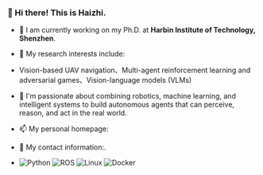 ### 👋 Hi there! This is Haizhi.

- 🔭 I am currently working on my Ph.D. at **Harbin Institute of Technology, Shenzhen**. <!-- I received both my Bachelor's and Master's degrees from **Northwestern Polytechnical University (NPU)** in Xi'an, China.-->

- 🔬 My research interests include:
  
- Vision-based UAV navigation、Multi-agent reinforcement learning and adversarial games、Vision-language models (VLMs)

- 🤔 I'm passionate about combining robotics, machine learning, and intelligent systems to build autonomous agents that can perceive, reason, and act in the real world.

- 📫 My personal homepage:

- 💬 My contact information:.

- ![Python](https://img.shields.io/badge/Python-3776AB?style=for-the-badge&logo=python&logoColor=white)
![ROS](https://img.shields.io/badge/ROS-22314E?style=for-the-badge&logo=ros&logoColor=white)
![Linux](https://img.shields.io/badge/Linux-FCC624?style=for-the-badge&logo=linux&logoColor=black)
![Docker](https://img.shields.io/badge/Docker-2496ED?style=for-the-badge&logo=docker&logoColor=white)


<!--
**Hale-Sage/Hale-Sage** is a ✨ _special_ ✨ repository because its `README.md` (this file) appears on your GitHub profile.

Here are some ideas to get you started:

- 🔭 I’m currently working on ...
- 🌱 I’m currently learning ...
- 👯 I’m looking to collaborate on ...
- 🤔 I’m looking for help with ...
- 💬 Ask me about ...
- 📫 How to reach me: ...
- 😄 Pronouns: ...
- ⚡ Fun fact: ...
-->
